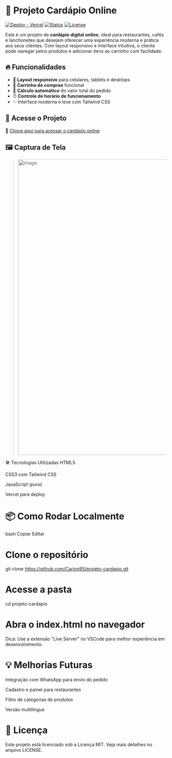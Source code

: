 # 🧾 Projeto Cardápio Online

[![Deploy - Vercel](https://img.shields.io/badge/Deploy-Vercel-000?logo=vercel&logoColor=white)](https://projeto-cardapio-hfjz.vercel.app)
[![Status](https://img.shields.io/badge/status-em%20desenvolvimento-yellow)]()
[![License](https://img.shields.io/badge/license-MIT-blue.svg)]()

Este é um projeto de **cardápio digital online**, ideal para restaurantes, cafés e lanchonetes que desejam oferecer uma experiência moderna e prática aos seus clientes. Com layout responsivo e interface intuitiva, o cliente pode navegar pelos produtos e adicionar itens ao carrinho com facilidade.

## 🔥 Funcionalidades

- 📱 **Layout responsivo** para celulares, tablets e desktops
- 🛒 **Carrinho de compras** funcional
- 💸 **Cálculo automático** do valor total do pedido
- ⏰ **Controle de horário de funcionamento**
- ✨ Interface moderna e leve com Tailwind CSS

## 🚀 Acesse o Projeto

🔗 [Clique aqui para acessar o cardápio online](https://projeto-cardapio-hfjz.vercel.app)

## 🖼️ Captura de Tela

> <img width="1906" height="920" alt="image" src="https://github.com/user-attachments/assets/c9f8fdf6-9d1d-44a4-a8ab-7362cc0682bc" />

🛠️ Tecnologias Utilizadas
HTML5

CSS3 com Tailwind CSS

JavaScript (puro)

Vercel para deploy

# 📦 Como Rodar Localmente
bash
Copiar
Editar
# Clone o repositório
git clone https://github.com/Carlon95/projeto-cardapio.git

# Acesse a pasta
cd projeto-cardapio

# Abra o index.html no navegador
Dica: Use a extensão "Live Server" no VSCode para melhor experiência em desenvolvimento.

# 💡 Melhorias Futuras
Integração com WhatsApp para envio do pedido

Cadastro e painel para restaurantes

Filtro de categorias de produtos

Versão multilíngue

# 📄 Licença
Este projeto está licenciado sob a Licença MIT. Veja mais detalhes no arquivo LICENSE.
